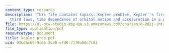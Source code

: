 ```yaml
---
content_type: resource
description: 'This file contains topics: Kepler problem, Kepler''s first, second and
  third laws, time dependence of orbital motion and acceleration in a plane.'
file: https://ol-ocw-studio-app-qa.s3.amazonaws.com/courses/8-282j-introduction-to-astronomy-spring-2006/93b6bc699c653da0efd67170a90c7c81_kepler_prob.pdf
file_type: application/pdf
resourcetype: Document
title: kepler_prob.pdf
uid: 93b6bc69-9c65-3da0-efd6-7170a90c7c81
---
```

